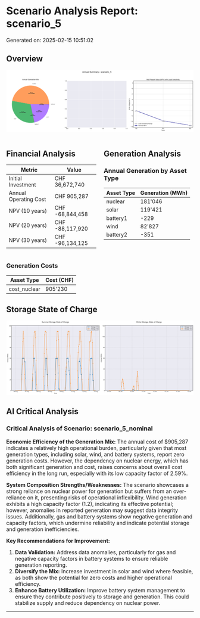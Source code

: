 # Scenario Analysis Report: scenario_5
Generated on: 2025-02-15 10:51:02

## Overview
![Annual Summary](figure/annual_summary.png)

<div style="display: flex; justify-content: space-between;">
<div style="width: 48%;">

## Financial Analysis
| Metric | Value |
|--------|--------|
| Initial Investment | CHF 36,672,740 |
| Annual Operating Cost | CHF 905,287 |
| NPV (10 years) | CHF -68,844,458 |
| NPV (20 years) | CHF -88,117,920 |
| NPV (30 years) | CHF -96,134,125 |

</div>
<div style="width: 48%;">

## Generation Analysis

### Annual Generation by Asset Type
| Asset Type | Generation (MWh) |
|------------|-----------------|
| nuclear | 181'046 |
| solar | 119'421 |
| battery1 | -229 |
| wind | 82'827 |
| battery2 | -351 |

</div>
</div>

### Generation Costs
| Asset Type | Cost (CHF) |
|------------|------------|
| cost_nuclear | 905'230 |

## Storage State of Charge
![Storage SOC Comparison](figure/storage_soc_comparison.png)

## AI Critical Analysis
### Critical Analysis of Scenario: scenario_5_nominal

**Economic Efficiency of the Generation Mix:**
The annual cost of $905,287 indicates a relatively high operational burden, particularly given that most generation types, including solar, wind, and battery systems, report zero generation costs. However, the dependency on nuclear energy, which has both significant generation and cost, raises concerns about overall cost efficiency in the long run, especially with its low capacity factor of 2.59%. 

**System Composition Strengths/Weaknesses:**
The scenario showcases a strong reliance on nuclear power for generation but suffers from an over-reliance on it, presenting risks of operational inflexibility. Wind generation exhibits a high capacity factor (1.2), indicating its effective potential; however, anomalies in reported generation may suggest data integrity issues. Additionally, gas and battery systems show negative generation and capacity factors, which undermine reliability and indicate potential storage and generation inefficiencies.

**Key Recommendations for Improvement:**
1. **Data Validation:** Address data anomalies, particularly for gas and negative capacity factors in battery systems to ensure reliable generation reporting.
2. **Diversify the Mix:** Increase investment in solar and wind where feasible, as both show the potential for zero costs and higher operational efficiency.
3. **Enhance Battery Utilization:** Improve battery system management to ensure they contribute positively to storage and generation. This could stabilize supply and reduce dependency on nuclear power.

---
